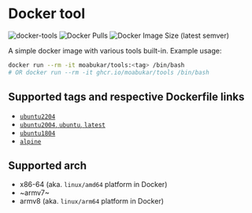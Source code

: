 # Docker tool

![docker-tools](https://github.com/moabukar/docker-tools/workflows/docker-tools/badge.svg?branch=main)
![Docker Pulls](https://img.shields.io/docker/pulls/moabukar/tools)
![Docker Image Size (latest semver)](https://img.shields.io/docker/image-size/moabukar/tools?sort=semver)

A simple docker image with various tools built-in. Example usage:

```bash
docker run --rm -it moabukar/tools:<tag> /bin/bash
# OR docker run --rm -it ghcr.io/moabukar/tools /bin/bash
```

Supported tags and respective Dockerfile links
----
- [`ubuntu2204`](https://github.com/moabukar/docker-tools/blob/main/Dockerfile.ubuntu2204)
- [`ubuntu2004`, `ubuntu`, `latest`](https://github.com/moabukar/docker-tools/blob/main/Dockerfile.ubuntu2004)
- [`ubuntu1804`](https://github.com/moabukar/docker-tools/blob/main/Dockerfile.ubuntu1804)
- [`alpine`](https://github.com/moabukar/docker-tools/blob/main/Dockerfile.alpine)

Supported arch
----
- x86-64 (aka. `linux/amd64` platform in Docker)
- ~armv7~
- armv8 (aka. `linux/arm64` platform in Docker)
